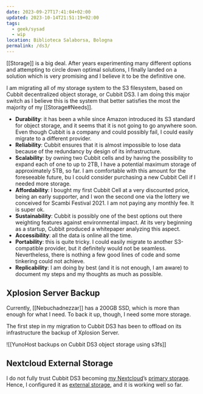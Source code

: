 ```yaml
---
date: 2023-09-27T17:41:04+02:00
updated: 2023-10-14T21:51:19+02:00
tags:
  - geek/sysad
  - wip
location: Biblioteca Salaborsa, Bologna
permalink: /ds3/
---
```

[[Storage]] is a big deal. After years experimenting many different options and attempting to circle down optimal solutions, I finally landed on a solution which is very promising and I believe it to be the definitive one.

I am migrating all of my storage system to the S3 filesystem, based on Cubbit decentralized object storage, or Cubbit DS3. I am doing this major switch as I believe this is the system that better satisfies the most the majority of my [[Storage#Needs]].

- **Durability**: it has been a while since Amazon introduced its S3 standard for object storage, and it seems that it is not going to go anywhere soon. Even though Cubbit is a company and could possibly fail, I could easily migrate to a different provider.
- **Reliability**: Cubbit ensures that it is almost impossible to lose data because of the redundancy by design of its infrastructure.
- **Scalability**: by owning two Cubbit cells and by having the possibility to expand each of one to up to 2TB, I have a potential maximum storage of approximately 5TB, so far. I am comfortable with this amount for the foreseeable future, bu I could consider purchasing a new Cubbit Cell if I needed more storage.
- **Affordability**: I bought my first Cubbit Cell at a very discounted price, being an early supporter, and I won the second one via the lottery we conceived for Scambi Festival 2021. I am not paying any monthly fee. It is super ok.
- **Sustainability**: Cubbit is possibly one of the best options out there weighting features against environmental impact. At its very beginning as a startup, Cubbit produced a whitepaper analyzing this aspect.
- **Accessibility**: all the data is online all the time.
- **Portability**: this is quite tricky. I could easily migrate to another S3-compatible provider, but it definitely would not be seamless. Nevertheless, there is nothing a few good lines of code and some tinkering could not achieve.
- **Replicability**: I am doing by best (and it is not enough, I am aware) to document my steps and my thoughts as much as possible.

## Xplosion Server Backup

Currently, [[Nebuchadnezzar]] has a 200GB SSD, which is more than enough for what I need. To back it up, though, I need some more storage.

The first step in my migration to Cubbit DS3 has been to offload on its infrastructure the backup of Xplosion Server.

![[YunoHost backups on Cubbit DS3 object storage using s3fs]]

## Nextcloud External Storage

I do not fully trust Cubbit DS3 becoming [my Nextcloud](https://cloud.tommi.space 'Tommi’s self-hosted cloud')’s [primary storage](https://docs.nextcloud.com/server/latest/admin_manual/configuration_files/primary_storage.html 'Configuring Object Storage as Primary Storage — Nextcloud latest Administration Manual'). Hence, I configured it as [external storage](https://docs.nextcloud.com/server/latest/admin_manual/configuration_files/external_storage/amazons3.html 'Configuring Amazon S3 as Nextcloud External storage'), and it is working well so far.
